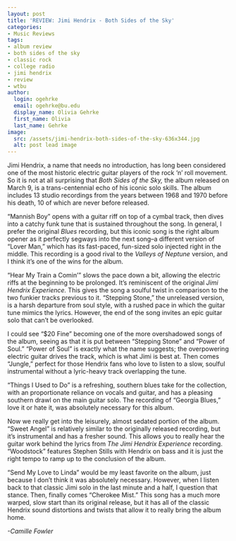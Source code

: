 ```yaml
---
layout: post
title: 'REVIEW: Jimi Hendrix - Both Sides of the Sky'
categories:
- Music Reviews
tags:
- album review
- both sides of the sky
- classic rock
- college radio
- jimi hendrix
- review
- wtbu
author:
  login: ogehrke
  email: ogehrke@bu.edu
  display_name: Olivia Gehrke
  first_name: Olivia
  last_name: Gehrke
image:
  src: /assets/jimi-hendrix-both-sides-of-the-sky-636x344.jpg
  alt: post lead image
---
```


Jimi Hendrix, a name that needs no introduction, has long been considered one of the most historic electric guitar players of the rock ‘n’ roll movement. So it is not at all surprising that _Both Sides of the Sky,_ the album released on March 9, is a trans-centennial echo of his iconic solo skills. The album includes 13 studio recordings from the years between 1968 and 1970 before his death, 10 of which are never before released.

“Mannish Boy” opens with a guitar riff on top of a cymbal track, then dives into a catchy funk tune that is sustained throughout the song. In general, I prefer the original _Blues_ recording, but this iconic song is the right album opener as it perfectly segways into the next song–a different version of “Lover Man,” which has its fast-paced, fun-sized solo injected right in the middle. This recording is a good rival to the _Valleys of Neptune_ version, and I think it’s one of the wins for the album.

“Hear My Train a Comin’” slows the pace down a bit, allowing the electric riffs at the beginning to be prolonged. It’s reminiscent of the original _Jimi Hendrix Experience._ This gives the song a soulful twist in comparison to the two funkier tracks previous to it. “Stepping Stone,” the unreleased version, is a harsh departure from soul style, with a rushed pace in which the guitar tune mimics the lyrics. However, the end of the song invites an epic guitar solo that can’t be overlooked.

I could see “$20 Fine” becoming one of the more overshadowed songs of the album, seeing as that it is put between “Stepping Stone” and “Power of Soul.” “Power of Soul” is exactly what the name suggests; the overpowering electric guitar drives the track, which is what Jimi is best at. Then comes “Jungle,” perfect for those Hendrix fans who love to listen to a slow, soulful instrumental without a lyric-heavy track overlapping the tune.

“Things I Used to Do” is a refreshing, southern blues take for the collection, with an proportionate reliance on vocals and guitar, and has a pleasing southern drawl on the main guitar solo. The recording of “Georgia Blues,” love it or hate it, was absolutely necessary for this album.

Now we really get into the leisurely, almost sedated portion of the album. “Sweet Angel” is relatively similar to the originally released recording, but it’s instrumental and has a fresher sound. This allows you to really hear the guitar work behind the lyrics from _The Jimi Hendrix Experience_ recording. “Woodstock” features Stephen Stills with Hendrix on bass and it is just the right tempo to ramp up to the conclusion of the album.

“Send My Love to Linda” would be my least favorite on the album, just because I don’t think it was absolutely necessary. However, when I listen back to that classic Jimi solo in the last minute and a half, I question that stance. Then, finally comes “Cherokee Mist.” This song has a much more warped, slow start than its original release, but it has all of the classic Hendrix sound distortions and twists that allow it to really bring the album home.

_\-Camille Fowler_